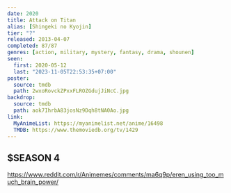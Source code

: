 ```yaml
---
date: 2020
title: Attack on Titan
alias: [Shingeki no Kyojin]
tier: "?"
released: 2013-04-07
completed: 87/87
genres: [action, military, mystery, fantasy, drama, shounen]
seen:
  first: 2020-05-12
  last: "2023-11-05T22:53:35+07:00"
poster:
  source: tmdb
  path: 2wxoRovckZPxxFLROZGdujJiNcC.jpg
backdrop:
  source: tmdb
  path: aok7IhrbA83josNz9Dqh8tNA0Ao.jpg
link:
  MyAnimeList: https://myanimelist.net/anime/16498
  TMDB: https://www.themoviedb.org/tv/1429
---
```


## $SEASON 4

<https://www.reddit.com/r/Animemes/comments/ma6q9p/eren_using_too_much_brain_power/>
